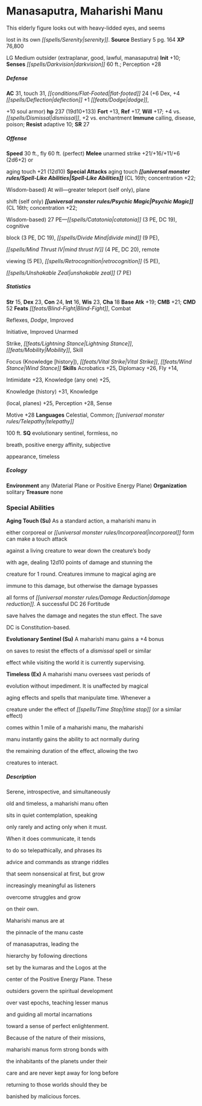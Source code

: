﻿---
cssclass: [monsters]

---

# Manasaputra, Maharishi Manu
This elderly figure looks out with heavy-lidded eyes, and seems

lost in its own _[[spells/Serenity|serenity]]_.
**Source** Bestiary 5 pg. 164
**XP** 76,800

LG Medium outsider (extraplanar, good, lawful, manasaputra)
**Init** +10; **Senses** _[[spells/Darkvision|darkvision]]_ 60 ft.; Perception +28

##### Defense

**AC** 31, touch 31, _[[conditions/Flat-Footed|flat-footed]]_ 24 (+6 Dex, +4 _[[spells/Deflection|deflection]]_ +1 _[[feats/Dodge|dodge]]_,

+10 soul armor)
**hp** 237 (19d10+133)
**Fort** +13, **Ref** +17, **Will** +17; +4 vs. _[[spells/Dismissal|dismissal]]_, +2 vs. enchantment
**Immune** calling, disease, poison; **Resist** adaptive 10; **SR** 27

##### Offense
**Speed** 30 ft., fly 60 ft. (perfect)
**Melee** unarmed strike +21/+16/+11/+6 (2d6+2) or

aging touch +21 (12d10)
**Special Attacks** aging touch
**_[[universal monster rules/Spell-Like Abilities|Spell-Like Abilities]]_** (CL 16th; concentration +22;

Wisdom-based)
At will—greater teleport (self only), plane

shift (self only)
**_[[universal monster rules/Psychic Magic|Psychic Magic]]_** (CL 16th; concentration +22;

Wisdom-based)
27 PE—_[[spells/Catatonia|catatonia]]_ (3 PE, DC 19), cognitive

block (3 PE, DC 19), _[[spells/Divide Mind|divide mind]]_ (9 PE),

_[[spells/Mind Thrust IV|mind thrust IV]]_ (4 PE, DC 20), remote

viewing (5 PE), _[[spells/Retrocognition|retrocognition]]_ (5 PE),

_[[spells/Unshakable Zeal|unshakable zeal]]_ (7 PE)

##### Statistics
**Str** 15, **Dex** 23, **Con** 24, **Int** 16, **Wis** 23, **Cha** 18
**Base Atk** +19; **CMB** +21; **CMD** 52
**Feats** _[[feats/Blind-Fight|Blind-Fight]]_, Combat

Reflexes, _Dodge_, Improved

Initiative, Improved Unarmed

Strike, _[[feats/Lightning Stance|Lightning Stance]]_, _[[feats/Mobility|Mobility]]_, Skill

Focus (Knowledge [history]), _[[feats/Vital Strike|Vital Strike]]_, _[[feats/Wind Stance|Wind Stance]]_
**Skills** Acrobatics +25, Diplomacy +26, Fly +14,

Intimidate +23, Knowledge (any one) +25,

Knowledge (history) +31, Knowledge

(local, planes) +25, Perception +28, Sense

Motive +28
**Languages** Celestial, Common; _[[universal monster rules/Telepathy|telepathy]]_

100 ft.
**SQ** evolutionary sentinel, formless, no

breath, positive energy affinity, subjective

appearance, timeless

##### Ecology

**Environment** any (Material Plane or Positive Energy Plane)
**Organization** solitary
**Treasure** none

### Special Abilities

**Aging Touch (Su)** As a standard action, a maharishi manu in

either corporeal or _[[universal monster rules/Incorporeal|incorporeal]]_ form can make a touch attack

against a living creature to wear down the creature’s body

with age, dealing 12d10 points of damage and stunning the

creature for 1 round. Creatures immune to magical aging are

immune to this damage, but otherwise the damage bypasses

all forms of _[[universal monster rules/Damage Reduction|damage reduction]]_. A successful DC 26 Fortitude

save halves the damage and negates the stun effect. The save

DC is Constitution-based.

**Evolutionary Sentinel (Su)** A maharishi manu gains a +4 bonus

on saves to resist the effects of a _dismissal_ spell or similar

effect while visiting the world it is currently supervising.

**Timeless (Ex)** A maharishi manu oversees vast periods of

evolution without impediment. It is unaffected by magical

aging effects and spells that manipulate time. Whenever a

creature under the effect of _[[spells/Time Stop|time stop]]_ (or a similar effect)

comes within 1 mile of a maharishi manu, the maharishi

manu instantly gains the ability to act normally during

the remaining duration of the effect, allowing the two

creatures to interact.

##### Description

Serene, introspective, and simultaneously

old and timeless, a maharishi manu often

sits in quiet contemplation, speaking

only rarely and acting only when it must.

When it does communicate, it tends

to do so telepathically, and phrases its

advice and commands as strange riddles

that seem nonsensical at first, but grow

increasingly meaningful as listeners

overcome struggles and grow

on their own.

Maharishi manus are at

the pinnacle of the manu caste

of manasaputras, leading the

hierarchy by following directions

set by the kumaras and the Logos at the

center of the Positive Energy Plane. These

outsiders govern the spiritual development

over vast epochs, teaching lesser manus

and guiding all mortal incarnations

toward a sense of perfect enlightenment.

Because of the nature of their missions,

maharishi manus form strong bonds with

the inhabitants of the planets under their

care and are never kept away for long before

returning to those worlds should they be

banished by malicious forces.
